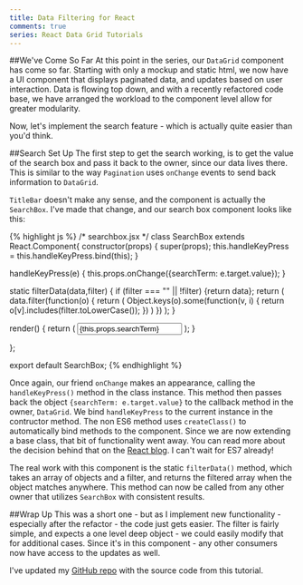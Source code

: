 ```yaml
---
title: Data Filtering for React
comments: true
series: React Data Grid Tutorials
---
```


##We've Come So Far
At this point in the series, our `DataGrid` component has come so far. Starting with only a mockup and static html, we now have a UI component that displays paginated data, and updates based on user interaction. Data is flowing top down, and with a recently refactored code base, we have arranged the workload to the component level allow for greater modularity.

Now, let's implement the search feature - which is actually quite easier than you'd think.

##Search Set Up
The first step to get the search working, is to get the value of the search box and pass it back to the owner, since our data lives there. This is similar to the way `Pagination` uses `onChange` events to send back information to `DataGrid`.

`TitleBar` doesn't make any sense, and the component is actually the `SearchBox`. I've made that change, and our search box component looks like this:

{% highlight js %}
/* searchbox.jsx */
class SearchBox extends React.Component{
  constructor(props) {
    super(props);
    this.handleKeyPress = this.handleKeyPress.bind(this);
  }

  handleKeyPress(e) {
    this.props.onChange({searchTerm: e.target.value});
  }

  static filterData(data,filter) {
    if (filter === "" || !filter) {return data};
    return (
      data.filter(function(o) {
        return (
          Object.keys(o).some(function(v, i) {
            return o[v].includes(filter.toLowerCase());
          })
        )
      })
    );
  }

  render() {
    return (
      <span>
        <input type="text" className="form-control pull-right" placeholder="Search" onChange={this.handleKeyPress} value={this.props.searchTerm} />
      </span>
    );
  }

};

export default SearchBox;
{% endhighlight %}

Once again, our friend `onChange` makes an appearance, calling the `handleKeyPress()` method in the class instance. This method then passes back the object `{searchTerm: e.target.value}` to the callback method in the owner, `DataGrid`.  We bind `handleKeyPress` to the current instance in the contructor method. The non ES6 method uses `createClass()` to automatically bind methods to the component.  Since we are now extending a base class, that bit of functionality went away.  You can read more about the decision behind that on the [React blog](https://facebook.github.io/react/blog/2015/01/27/react-v0.13.0-beta-1.html#autobinding). I can't wait for ES7 already!

The real work with this component is the static `filterData()` method, which takes an array of objects and a filter, and returns the filtered array when the object matches anywhere. This method can now be called from any other owner that utilizes `SearchBox` with consistent results.

##Wrap Up
This was a short one - but as I implement new functionality - especially after the refactor - the code just gets easier. The filter is fairly simple, and expects a one level deep object - we could easily modify that for additional cases.  Since it's in this component - any other consumers now have access to the updates as well.

I've updated my [GitHub repo](https://github.com/kellyjandrews/react-tutorial/tree/pagination) with the source code from this tutorial.
